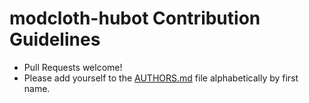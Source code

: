 modcloth-hubot Contribution Guidelines
======================================

- Pull Requests welcome!
- Please add yourself to the [AUTHORS.md](AUTHORS.md) file
alphabetically by first name.
